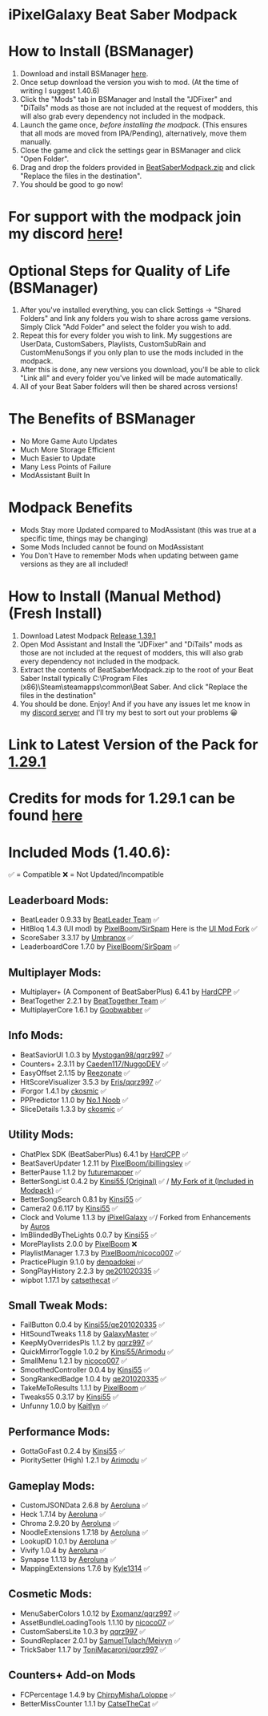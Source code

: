 # iPixelGalaxy Beat Saber Modpack

# How to Install (BSManager)
1. Download and install BSManager [here](https://github.com/Zagrios/bs-manager/releases).
2. Once setup download the version you wish to mod. (At the time of writing I suggest 1.40.6)
3. Click the "Mods" tab in BSManager and Install the "JDFixer" and "DiTails" mods as those are not included at the request of modders, this will also grab every dependency not included in the modpack.
4. Launch the game once, *before installing the modpack*. (This ensures that all mods are moved from IPA/Pending), alternatively, move them manually.
5. Close the game and click the settings gear in BSManager and click "Open Folder".
6. Drag and drop the folders provided in [BeatSaberModpack.zip](https://github.com/iPixelGalaxy/iPixelGalaxy-Beat-Saber-Modpack/releases) and click "Replace the files in the destination".
7. You should be good to go now!

# For support with the modpack join my discord [here](https://discord.gg/6nmXVPtNA6)!

# Optional Steps for Quality of Life (BSManager)
1. After you've installed everything, you can click Settings -> "Shared Folders" and link any folders you wish to share across game versions. Simply Click "Add Folder" and select the folder you wish to add.
2. Repeat this for every folder you wish to link. My suggestions are UserData, CustomSabers, Playlists, CustomSubRain and CustomMenuSongs if you only plan to use the mods included in the modpack.
4. After this is done, any new versions you download, you'll be able to click "Link all" and every folder you've linked will be made automatically.
5. All of your Beat Saber folders will then be shared across versions!

# The Benefits of BSManager
- No More Game Auto Updates
- Much More Storage Efficient
- Much Easier to Update
- Many Less Points of Failure
- ModAssistant Built In

# Modpack Benefits
- Mods Stay more Updated compared to ModAssistant (this was true at a specific time, things may be changing)
- Some Mods Included cannot be found on ModAssistant
- You Don't Have to remember Mods when updating between game versions as they are all included!

# How to Install (Manual Method) (Fresh Install)
1. Download Latest Modpack [Release 1.39.1](https://github.com/iPixelGalaxy/iPixelGalaxyBeatSaberModpack/releases/latest/download/BeatSaberModpack.zip)
2. Open Mod Assistant and Install the "JDFixer" and "DiTails" mods as those are not included at the request of modders, this will also grab every dependency not included in the modpack.
3. Extract the contents of BeatSaberModpack.zip to the root of your Beat Saber Install typically C:\Program Files (x86)\Steam\steamapps\common\Beat Saber. And click "Replace the files in the destination"
4. You should be done. Enjoy! And if you have any issues let me know in my [discord server](https://discord.gg/6nmXVPtNA6) and I'll try my best to sort out your problems 😀

# Link to Latest Version of the Pack for [1.29.1](https://github.com/iPixelGalaxy/iPixelGalaxyBeatSaberModpack/releases/tag/1.29.1-0.3.1)
# Credits for mods for 1.29.1 can be found [here](https://github.com/iPixelGalaxy/iPixelGalaxyBeatSaberModpack/blob/main/1.29.1%20Mod%20Credits.md)

# Included Mods (1.40.6):

✅ = Compatible
❌ = Not Updated/Incompatible

## Leaderboard Mods:
- BeatLeader 0.9.33 by [BeatLeader Team](https://github.com/BeatLeader/beatleader-mod/releases) ✅
- HitBloq 1.4.3 (UI mod) by [PixelBoom/SirSpam](https://github.com/PauseChampions/Hitbloq/releases) Here is the [UI Mod Fork](https://github.com/iPixelGalaxy/Hitbloq/tree/dev) ✅
- ScoreSaber 3.3.17 by [Umbranox](https://github.com/ScoreSaber/scoresaber-plugin/releases) ✅
- LeaderboardCore 1.7.0 by [PixelBoom/SirSpam](https://github.com/rithik-b/LeaderboardCore/releases) ✅

## Multiplayer Mods:
- Multiplayer+ (A Component of BeatSaberPlus) 6.4.1 by [HardCPP](https://github.com/hardcpp/BeatSaberPlus/releases) ✅
- BeatTogether 2.2.1 by [BeatTogether Team](https://github.com/BeatTogether/BeatTogether/releases) ✅
- MultiplayerCore 1.6.1 by [Goobwabber](https://github.com/Goobwabber/MultiplayerCore/releases) ✅

## Info Mods:
- BeatSaviorUI 1.0.3 by [Mystogan98/qqrz997](https://github.com/qqrz997/BeatSaviorUI) ✅
- Counters+ 2.3.11 by [Caeden117/NuggoDEV](https://github.com/Caeden117/CountersPlus/releases) ✅
- EasyOffset 2.1.15 by [Reezonate](https://github.com/Reezonate/EasyOffset/releases) ✅
- HitScoreVisualizer 3.5.3 by [Eris/qqrz997](https://github.com/ErisApps/HitScoreVisualizer/releases) ✅
- iForgor 1.4.1 by [ckosmic](https://github.com/ckosmic/IForgor/releases) ✅
- PPPredictor 1.1.0 by [No.1 Noob](https://github.com/no-1-noob/PPPredictor/releases) ✅
- SliceDetails 1.3.3 by [ckosmic](https://github.com/ckosmic/SliceDetails/releases) ✅

## Utility Mods:
- ChatPlex SDK (BeatSaberPlus) 6.4.1 by [HardCPP](https://github.com/hardcpp/BeatSaberPlus/releases) ✅
- BeatSaverUpdater 1.2.11 by [PixelBoom/ibillingsley](https://github.com/ibillingsley/BeatSaverUpdater/releases) ✅
- BetterPause 1.1.2 by [futuremapper](https://github.com/Futuremappermydud/BetterPause/releases) ✅
- BetterSongList 0.4.2 by [Kinsi55 (Original)](https://github.com/kinsi55/BeatSaber_BetterSongList/releases) ✅ / [My Fork of it (Included in Modpack)](https://github.com/iPixelGalaxy/BeatSaber_BetterSongList/releases) ✅
- BetterSongSearch 0.8.1 by [Kinsi55](https://github.com/kinsi55/BeatSaber_BetterSongSearch/releases) ✅
- Camera2 0.6.117 by [Kinsi55](https://github.com/kinsi55/CS_BeatSaber_Camera2/releases) ✅
- Clock and Volume 1.1.3 by [iPixelGalaxy](https://github.com/iPixelGalaxy/ClockAndVolume/releases) ✅/ Forked from Enhancements by [Auros](https://github.com/Auros/Enhancements/releases)
- ImBlindedByTheLights 0.0.7 by [Kinsi55](https://github.com/kinsi55/BeatSaber_ImBlindedByTheLights/releases) ✅
- MorePlaylists 2.0.0 by [PixelBoom](https://github.com/rithik-b/MorePlaylists/releases) ❌
- PlaylistManager 1.7.3 by [PixelBoom/nicoco007](https://github.com/nicoco007/PlaylistManager/tree/beat-saber-1.37.0) ✅
- PracticePlugin 9.1.0 by [denpadokei](https://github.com/denpadokei/PracticePlugin/releases) ✅
- SongPlayHistory 2.2.3 by [qe201020335](https://github.com/qe201020335/SongPlayHistory/releases) ✅
- wipbot 1.17.1 by [catsethecat](https://github.com/Arimodu/wipbot) ✅

## Small Tweak Mods:
- FailButton 0.0.4 by [Kinsi55/qe201020335](https://github.com/qe201020335/FailButton/releases) ✅
- HitSoundTweaks 1.1.8 by [GalaxyMaster](https://github.com/GalaxyMaster2/HitsoundTweaks/releases) ✅
- KeepMyOverridesPls 1.1.2 by [qqrz997](https://github.com/qqrz997/KeepMyOverridesPls/releases) ✅
- QuickMirrorToggle 1.0.2 by [Kinsi55/Arimodu](https://github.com/Arimodu/QuickMirrorToggle) ✅
- SmallMenu 1.2.1 by [nicoco007](https://github.com/nicoco007/BeatSaberSmallMenu/releases) ✅
- SmoothedController 0.0.4 by [Kinsi55](https://github.com/kinsi55/BeatSaber_SmoothedController/releases) ✅
- SongRankedBadge 1.0.4 by [qe201020335](https://github.com/qe201020335/SongRankedBadge/releases) ✅
- TakeMeToResults 1.1.1 by [PixelBoom](https://github.com/rithik-b/TakeMeToResults/releases) ✅
- Tweaks55 0.3.17 by [Kinsi55](https://github.com/kinsi55/BeatSaber_Tweaks55/releases) ✅
- Unfunny 1.0.0 by [Kaitlyn](https://github.com/ItsKaitlyn03/Unfunny/releases) ✅

## Performance Mods:
- GottaGoFast 0.2.4 by [Kinsi55](https://github.com/kinsi55/CS_BeatSaber_GottaGoFast/releases) ✅
- PioritySetter (High) 1.2.1 by [Arimodu](https://github.com/Arimodu/PrioritySetter/releases) ✅

## Gameplay Mods:
- CustomJSONData 2.6.8 by [Aeroluna](https://github.com/Aeroluna/CustomJSONData/releases) ✅
- Heck 1.7.14 by [Aeroluna](https://github.com/Aeroluna/Heck/releases) ✅
- Chroma 2.9.20 by [Aeroluna](https://github.com/Aeroluna/Heck/releases) ✅
- NoodleExtensions 1.7.18 by [Aeroluna](https://github.com/Aeroluna/Heck/releases) ✅
- LookupID 1.0.1 by [Aeroluna](https://github.com/Aeroluna/Heck/releases) ✅
- Vivify 1.0.4 by [Aeroluna](https://github.com/Aeroluna/Vivify/releases) ✅
- Synapse 1.1.13 by [Aeroluna](https://github.com/Aeroluna/Synapse/releases) ✅
- MappingExtensions 1.7.6 by [Kyle1314](https://github.com/Kylemc1413/MappingExtensions) ✅


## Cosmetic Mods:
- MenuSaberColors 1.0.12 by [Exomanz/qqrz997](https://github.com/qqrz997/MenuSaberColors/releases) ✅
- AssetBundleLoadingTools 1.1.10 by [nicoco07](https://github.com/nicoco007/AssetBundleLoadingTools/releases) ✅
- CustomSabersLite 1.0.3 by [qqrz997](https://github.com/qqrz997/CustomSabersLite/releases) ✅
- SoundReplacer 2.0.1 by [SamuelTulach/Meivyn](https://github.com/Meivyn/SoundReplacer) ✅
- TrickSaber 1.1.7 by [ToniMacaroni/qqrz997](https://github.com/qqrz997/TrickSaber) ✅

## Counters+ Add-on Mods
- FCPercentage 1.4.9 by [ChirpyMisha/Loloppe](https://github.com/Loloppe/FC-Percentage/releases) ✅
- BetterMissCounter 1.1.1 by [CatseTheCat](https://github.com/catsethecat/BetterMissCounter/releases) ✅
